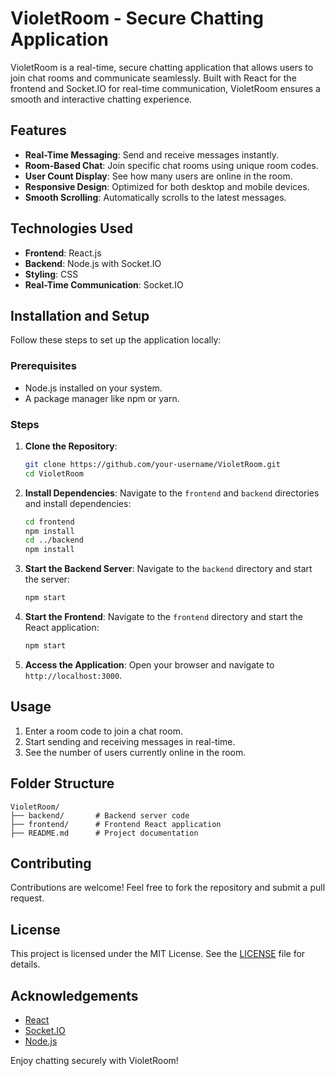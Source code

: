 # VioletRoom - Secure Chatting Application

VioletRoom is a real-time, secure chatting application that allows users to join chat rooms and communicate seamlessly. Built with React for the frontend and Socket.IO for real-time communication, VioletRoom ensures a smooth and interactive chatting experience.

## Features

- **Real-Time Messaging**: Send and receive messages instantly.
- **Room-Based Chat**: Join specific chat rooms using unique room codes.
- **User Count Display**: See how many users are online in the room.
- **Responsive Design**: Optimized for both desktop and mobile devices.
- **Smooth Scrolling**: Automatically scrolls to the latest messages.

## Technologies Used

- **Frontend**: React.js
- **Backend**: Node.js with Socket.IO
- **Styling**: CSS
- **Real-Time Communication**: Socket.IO

## Installation and Setup

Follow these steps to set up the application locally:

### Prerequisites

- Node.js installed on your system.
- A package manager like npm or yarn.

### Steps

1. **Clone the Repository**:
   ```bash
   git clone https://github.com/your-username/VioletRoom.git
   cd VioletRoom
   ```

2. **Install Dependencies**:
   Navigate to the `frontend` and `backend` directories and install dependencies:
   ```bash
   cd frontend
   npm install
   cd ../backend
   npm install
   ```

3. **Start the Backend Server**:
   Navigate to the `backend` directory and start the server:
   ```bash
   npm start
   ```

4. **Start the Frontend**:
   Navigate to the `frontend` directory and start the React application:
   ```bash
   npm start
   ```

5. **Access the Application**:
   Open your browser and navigate to `http://localhost:3000`.

## Usage

1. Enter a room code to join a chat room.
2. Start sending and receiving messages in real-time.
3. See the number of users currently online in the room.

## Folder Structure

```
VioletRoom/
├── backend/       # Backend server code
├── frontend/      # Frontend React application
├── README.md      # Project documentation
```

## Contributing

Contributions are welcome! Feel free to fork the repository and submit a pull request.

## License

This project is licensed under the MIT License. See the [LICENSE](LICENSE) file for details.

## Acknowledgements

- [React](https://reactjs.org/)
- [Socket.IO](https://socket.io/)
- [Node.js](https://nodejs.org/)

Enjoy chatting securely with VioletRoom!